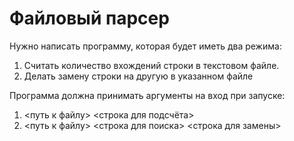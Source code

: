 # Файловый парсер
Нужно написать программу, которая будет иметь два режима:
1. Считать количество вхождений строки в текстовом файле.
2. Делать замену строки на другую в указанном файле

Программа должна принимать аргументы на вход при запуске:
1. &lt;путь к файлу&gt; &lt;строка для подсчёта&gt;
2. &lt;путь к файлу&gt; &lt;строка для поиска&gt; &lt;строка для замены&gt;
